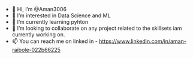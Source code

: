- 👋 Hi, I’m @Aman3006
- 👀 I’m interested in Data Science and ML
- 🌱 I’m currently learning pyhton 
- 💞️ I’m looking to collaborate on any project related to the skillsets iam currently working on.
- 📫 You can reach me on linked in - https://www.linkedin.com/in/aman-raibole-022b66225

<!---
Amon3006/Amon3006 is a ✨ special ✨ repository because its `README.md` (this file) appears on your GitHub profile.
You can click the Preview link to take a look at your changes.
--->

